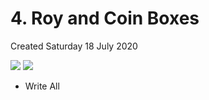 # 4. Roy and Coin Boxes
Created Saturday 18 July 2020

![](/assets/4._Roy_and_Coin_Boxes_-_80-image-1.png)
![](/assets/4._Roy_and_Coin_Boxes_-_80-image-2.png)

- Write All
